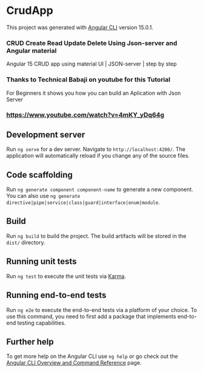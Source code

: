 # CrudApp

This project was generated with [Angular CLI](https://github.com/angular/angular-cli) version 15.0.1.

### CRUD Create Read Update Delete Using Json-server and Angular material

Angular 15 CRUD app using material UI | JSON-server | step by step

### Thanks to Technical Babaji on youtube for this Tutorial
For Beginners it shows you how you can build an Aplication with Json Server

### https://www.youtube.com/watch?v=4mKY_yDq64g

## Development server

Run `ng serve` for a dev server. Navigate to `http://localhost:4200/`. The application will automatically reload if you change any of the source files.

## Code scaffolding

Run `ng generate component component-name` to generate a new component. You can also use `ng generate directive|pipe|service|class|guard|interface|enum|module`.

## Build

Run `ng build` to build the project. The build artifacts will be stored in the `dist/` directory.

## Running unit tests

Run `ng test` to execute the unit tests via [Karma](https://karma-runner.github.io).

## Running end-to-end tests

Run `ng e2e` to execute the end-to-end tests via a platform of your choice. To use this command, you need to first add a package that implements end-to-end testing capabilities.

## Further help

To get more help on the Angular CLI use `ng help` or go check out the [Angular CLI Overview and Command Reference](https://angular.io/cli) page.
